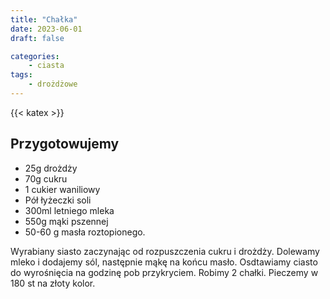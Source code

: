 ```yaml
---
title: "Chałka"
date: 2023-06-01
draft: false

categories:
    - ciasta
tags:
    - drożdżowe
---
```

{{< katex >}}

## Przygotowujemy

* 25g drożdży
* 70g cukru
* 1 cukier waniliowy
* Pół łyżeczki soli
* 300ml letniego mleka
* 550g mąki pszennej
* 50-60 g masła roztopionego.


Wyrabiany siasto zaczynając od rozpuszczenia cukru i drożdży.
Dolewamy mleko i dodajemy sól, następnie mąkę na końcu masło.
Osdtawiamy ciasto do wyrośnięcia na godzinę pob przykryciem.
Robimy 2 chałki.
Pieczemy w 180 st na złoty kolor.